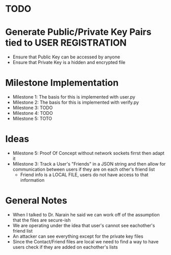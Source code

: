 # TODO

# Generate Public/Private Key Pairs tied to USER REGISTRATION
  - Ensure that Public Key can be accessed by anyone
  - Ensure that Private Key is a hidden and encrypted file
# Milestone Implementation
  - Milestone 1: The basis for this is implemented with user.py
  - Milestone 2: The basis for this is implemented with verify.py
  - Milestone 3: TODO
  - Milestone 4: TODO
  - Milestone 5: TOTO

# Ideas
  - Milestone 5: Proof Of Concept without network sockets firrst then adapt it
  - Milestone 3: Track a User's "Friends" in a JSON string and then allow for communication between users if they are on each other's friend list
    - Friend info is a LOCAL FILE, users do not have access to that information

# General Notes
  - When I talked to Dr. Narain he said we can work off of the assumption that the files are secure-ish
  - We are operating under the idea that user's cannot see eachother's friend list
  - An attacker can see everything except for the private key files
  - Since the Contact/Friend files are local we need to find a way to have users check if they are added on eachother's lists